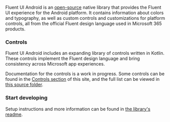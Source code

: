 Fluent UI Android is an [open-source](https://github.com/OfficeDev/ui-fabric-android) native library that provides the Fluent UI experience for the Android platform. It contains information about colors and typography, as well as custom controls and customizations for platform controls, all from the official Fluent design language used in Microsoft 365 products.

### Controls

Fluent UI Android includes an expanding library of controls written in Kotlin. These controls implement the Fluent design language and bring consistency across Microsoft app experiences.

Documentation for the controls is a work in progress. Some controls can be found in the [Controls section](#/controls/android) of this site, and the full list can be viewed in [this source folder](https://github.com/OfficeDev/ui-fabric-android/blob/master/OfficeUIFabric/src/main/java/com/microsoft/officeuifabric).

### Start developing

Setup instructions and more information can be found in [the library's readme](https://github.com/OfficeDev/ui-fabric-android#readme).
